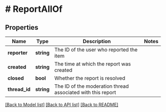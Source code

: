 # # ReportAllOf

## Properties

Name | Type | Description | Notes
------------ | ------------- | ------------- | -------------
**reporter** | **string** | The ID of the user who reported the item |
**created** | **string** | The time at which the report was created |
**closed** | **bool** | Whether the report is resolved |
**thread_id** | **string** | The ID of the moderation thread associated with this report |

[[Back to Model list]](../../README.md#models) [[Back to API list]](../../README.md#endpoints) [[Back to README]](../../README.md)
